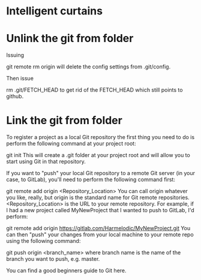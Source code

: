# Intelligent curtains

# Unlink the git from folder

Issuing

git remote rm origin
will delete the config settings from .git/config.

Then issue

rm .git/FETCH_HEAD
to get rid of the FETCH_HEAD which still points to github.

# Link the git from folder

To register a project as a local Git repository the first thing you need to do is perform the following command at your project root:

git init
This will create a .git folder at your project root and will allow you to start using Git in that repository.

If you want to "push" your local Git repository to a remote Git server (in your case, to GitLab), you'll need to perform the following command first:

git remote add origin <Repository_Location>
You can call origin whatever you like, really, but origin is the standard name for Git remote repositories. <Repository_Location> is the URL to your remote repository. For example, if I had a new project called MyNewProject that I wanted to push to GitLab, I'd perform:

git remote add origin https://gitlab.com/Harmelodic/MyNewProject.git
You can then "push" your changes from your local machine to your remote repo using the following command:

git push origin <branch_name>
where branch name is the name of the branch you want to push, e.g. master.

You can find a good beginners guide to Git here.